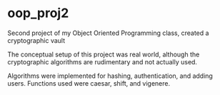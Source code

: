 # oop_proj2
Second project of my Object Oriented Programming class, created a cryptographic vault

The conceptual setup of this project was real world, although the cryptographic algorithms are rudimentary and not actually used. 

Algorithms were implemented for hashing, authentication, and adding users. Functions used were caesar, shift, and vigenere.
